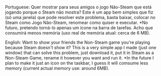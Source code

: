 Portuguese: Quer mostrar para seus amigos o jogo Não-Steam que está jogando porque o Steam não mostra?
Este é um app bem simples que fiz (só uma janela) que pode resolver este problema, basta baixar, colocar no Steam como Jogo Não-Steam, renomear como quiser e executar.
*No futuro, pretendo torná-lo apenas um ícone na barra de tarefas. Acho que consumirá menos memória (uso real de memória atual: cerca de 6 MB).

English: Want to show your friends the Non-Steam game you're playing because Steam doesn't show it? This is a very simple app I made (just one window) that can solve this problem, just download it, put it in Steam as a Non-Steam Game, rename it however you want and run it.
*In the future I plan to make it just an icon on the taskbar, I guess it will comsume less memory (current actual memory use: around 6MB).
